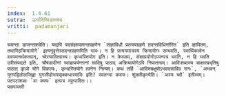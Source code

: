 ```yaml
---
index:  1.4.61
sutra:  ऊर्यादिच्विडाचश्च
vritti:  padamanjari
---
```


	च्व्यन्ता डाजन्ताश्चेति। यद्यपि पदसंज्ञायामन्तग्रहणेन `संज्ञाविधौ प्रतययग्रहणे तदन्तविधिर्नास्ति` इति ज्ञापितम्, तथापिठक्रियायोगे` इत्यनुवृत्तेस्तदन्तग्रहणमिति भावः। न हि प्रत्ययमात्रस्य क्रियायोगः सम्भवति, स्वार्थिकत्वेन स्वयमनर्थकत्वात्, च्वेरश्रावित्वाच्च। कृभ्वस्तियोग इति। न केवलम्, संज्ञाप्रयोगोऽप्यन्यत्र भवति, न हि भवति उरीसंपद्यते इति, श्रौषडादीनां स्वाहापर्यन्तानां चादिषु पाठाद् अक्रियायोगेऽपि निपातत्वम्। आविःशब्दस्य साक्षात्प्रभृतिषु पाठात् कृञो योगे विकल्पः, कृभ्वस्तियोगे त्वनेन नित्यम्। कथं तर्हि `आविश्चक्षुषोऽभवदसाविव रागः`, `अभवन् युगपद्विलोलजिह्वा युगलीढोभयसृक्कधारमाविः इति? स्वतन्त्रा कवयः। शुक्लीकृत्येति। `अस्य च्वौ` इतीत्वम्। पटपटाशब्दः `वा क्यषः` इत्यत्र व्युत्पादितः।।
	पदमञ्जरी
